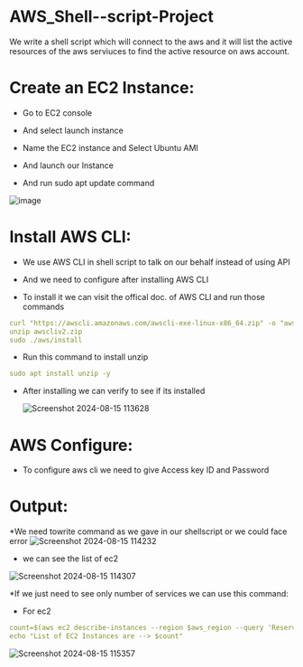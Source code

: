 # AWS_Shell--script-Project

We write a shell script which will connect to the aws and it will list the active resources of the aws serviuces 
to find the active resource on aws account.



# **Create an EC2 Instance:**

* Go to EC2 console

* And select launch instance

* Name the EC2  instance and Select Ubuntu AMI

*  And launch our Instance

*  And run sudo apt update command

![image](https://github.com/user-attachments/assets/ad949933-770c-4d9c-bda8-cbb4e6864a1f)


# **Install AWS CLI:**

* We use AWS CLI in shell script to talk on our behalf instead of using API

* And  we need to configure  after installing AWS CLI

* To install it we can visit the offical doc. of AWS CLI and run those commands

```yaml
curl "https://awscli.amazonaws.com/awscli-exe-linux-x86_64.zip" -o "awscliv2.zip"
unzip awscliv2.zip
sudo ./aws/install
```


* Run this command to install unzip
```yaml
sudo apt install unzip -y
```
* After installing we can verify to see if its installed

  ![Screenshot 2024-08-15 113628](https://github.com/user-attachments/assets/d5fc819c-8e91-4f82-868e-91a87f7a1ef5)

  
# **AWS Configure:**

* To configure aws cli we need to give Access key ID and Password

# **Output:**

*We need towrite command as we gave in our shellscript or we could face error
![Screenshot 2024-08-15 114232](https://github.com/user-attachments/assets/1a3a1964-2122-4682-bd0f-5bd7306ea416)

* we can see  the list of ec2 

![Screenshot 2024-08-15 114307](https://github.com/user-attachments/assets/cb11db59-a11c-4f1f-8f90-e2da7d58b54d)

*If we just need to see only number of services we can use this command:
* For ec2 

```yaml
count=$(aws ec2 describe-instances --region $aws_region --query 'Reservations[*].Instances[*].InstanceId' --output text | wc -w)
echo "List of EC2 Instances are --> $count"

```
![Screenshot 2024-08-15 115357](https://github.com/user-attachments/assets/5f7a2c37-b1af-43ec-9159-d42eef5c2f6f)



  


 
